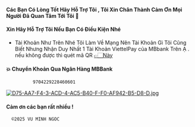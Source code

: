 #### Các Bạn Có Lòng Tốt Hãy Hỗ Trợ Tôi , Tôi Xin Chân Thành Cảm Ơn Mọi Người Đã Quan Tâm Tới Tôi 🥰

#### Xin Hãy Hỗ Trợ Tôi Nếu Bạn Có Điều Kiện Nhé 

 - Tài Khoản Như Trên Nhé Tôi Làm Về Mạng Nên Tài Khoản Gì Tôi Cũng Biết Nhưng Nhận Duy Nhất 1 Tài Khoản ViettelPay của MBbank Trên Ạ . nếu không được thì quét mã QR [👉🏻Này](http://vmnit.mobie.in/images/421B68EB-F87A-4C99-BA58-51C24A8498A0.jpg)
   
#### 💥 Chuyển Khoản Qua Ngân Hàng MBBank 
              9704229228460601￼ 
[![D75-AA7-F4-3-ACD-4-AC5-B40-F-F0-AF942-B5-D8-D.jpg](https://i.postimg.cc/s2PHrLnF/D75-AA7-F4-3-ACD-4-AC5-B40-F-F0-AF942-B5-D8-D.jpg)](https://postimg.cc/nszGK3bT)




####   Cảm ơn các bạn rất nhiều !



      ©️2025 VU MINH NGOC
